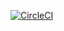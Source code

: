 [![CircleCI](https://dl.circleci.com/status-badge/img/gh/rdwwojcik/tsbb-sfg-brewery/tree/master.svg?style=svg)](https://dl.circleci.com/status-badge/redirect/gh/rdwwojcik/tsbb-sfg-brewery/tree/master)